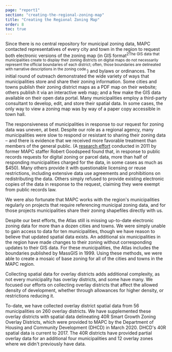 ```yaml
---
page: "report1"
section: "creating-the-regional-zoning-map"
title: "Creating the Regional Zoning Map"
order: 8
toc: true
---
```

Since there is no central repository for municipal zoning data, MAPC contacted representatives of every city and town in the region to request both electronic versions of the zoning map (in <span class="footnote">GIS format<sup class="superscript">2<span class="tooltip">The GIS data that municipalities create to display their zoning districts on digital maps do not necessarily represent the official boundaries of each district; often, those boundaries are delineated with narrative descriptions in the zoning code.</span></sup></span>) and bylaws or ordinances. The initial round of outreach demonstrated the wide variety of ways that municipalities store and share their zoning information. Some cities and towns publish their zoning district maps as a PDF map on their website; others publish it via an interactive web map; and a few make the GIS data available on their open data portal. Many municipalities employ a third-party consultant to develop, edit, and store their spatial data. In some cases, the only way to view a zoning map was by way of a paper copy accessible in town hall.

The responsiveness of municipalities in response to our request for zoning data was uneven, at best. Despite our role as a regional agency, many municipalities were slow to respond or resistant to sharing their zoning data – and there is evidence that we received more favorable treatment than members of the general public. (A <a href="http://www-personal.umich.edu/~rgoodspe/papers/Goodspeed23_2_0.pdf" class="report-section__link">research effort</a> conducted in 2011 by former MAPC staffer Robert Goodspeed found that, in response to public records requests for digital zoning or parcel data, more than half of responding municipalities charged for the data, in some cases as much as $450). Many others provide it with questionable licensing or reuse restrictions, including extensive data use agreements and prohibitions on redistributing the data. Others simply refused to provide existing electronic copies of the data in response to the request, claiming they were exempt from public records law.

We were also fortunate that MAPC works with the region's municipalities regularly on projects that require referencing municipal zoning data, and for those projects municipalities share their zoning shapefiles directly with us.

Despite our best efforts, the Atlas still is missing up-to-date electronic zoning data for more than a dozen cities and towns. We were simply unable to gain access to data for ten municipalities, though we have reason to believe that updated spatial data exists. An additional six municipalities in the region have made changes to their zoning without corresponding updates to their GIS data. For these municipalities, the Atlas includes the boundaries published by MassGIS in 1999. Using these methods, we were able to create a mosaic of base zoning for all of the cities and towns in the MAPC region.

Collecting spatial data for overlay districts adds additional complexity, as not every municipality has overlay districts, and some have many. We focused our efforts on collecting overlay districts that affect the allowed density of development, whether through allowances for higher density, or restrictions reducing it.

To-date, we have collected overlay district spatial data from 56 municipalities on 260 overlay districts. We have supplemented these overlay districts with spatial data delineating 40R Smart Growth Zoning Overlay Districts, which were provided to MAPC by the Department of Housing and Community Development (DHCD) in March 2020. DHCD's 40R spatial data is current to 2017. The 40R districts have provided partial overlay data for an additional four municipalities and 12 overlay zones where we didn't previously have data.
